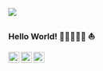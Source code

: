 ![](https://media-exp1.licdn.com/dms/image/C5616AQGDxnCziTg4UQ/profile-displaybackgroundimage-shrink_350_1400/0?e=1600300800&v=beta&t=0apdXfg-a4vvSPUk9cS-EWEOmIJVb2lTSFqWw3vVSV0)
### Hello World! 👋🏻👨🏻‍💻 ⛵️

<a href="https://linkedin.com/in/kyrylo-chebotarov">
  <img align="left" alt="Pavan's Linkdein" width="22px" src="https://cdn.jsdelivr.net/npm/simple-icons@v3/icons/linkedin.svg" />
</a>

<a href="https://t.me/mr_parus">
  <img align="left" alt="Pavan's Telegram" width="22px" src="https://cdn.jsdelivr.net/npm/simple-icons@v3/icons/telegram.svg" />
</a>

<a href="https://github.com/mr-parus">
  <img align="left" alt="Pavan's Github" width="22px" src="https://cdn.jsdelivr.net/npm/simple-icons@v3/icons/github.svg" />
</a>    
